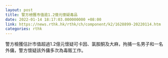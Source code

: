```yaml
---
layout: post
title: 警方檢獲市值逾1.2億元懷疑毒品
date: 2022-01-14 18:17:03.000000000 +08:00
link: https://news.rthk.hk/rthk/ch/component/k2/1628899-20220114.htm
categories: rthk
---
```


警方檢獲估計市值超過1.2億元懷疑可卡因、氯胺酮及大麻，拘捕一名男子和一名外傭，警方懷疑該外傭多次為毒販工作。
